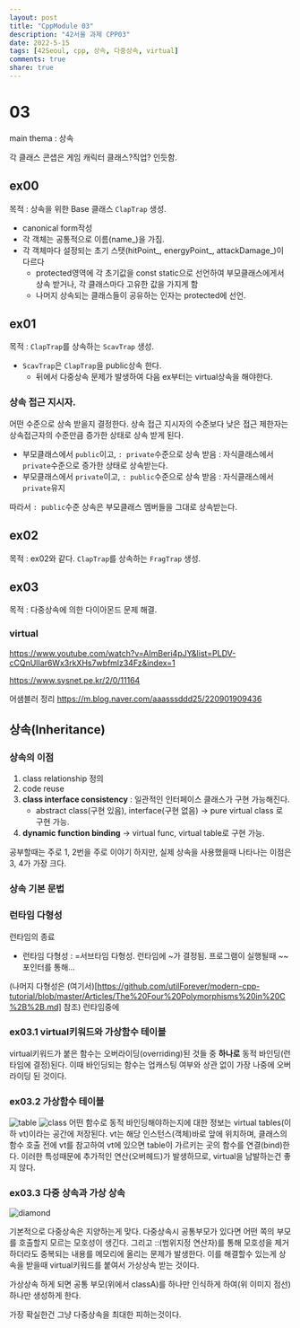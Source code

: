 ```yaml
---
layout: post
title: "CppModule 03"
description: "42서울 과제 CPP03"
date: 2022-5-15
tags: [42Seoul, cpp, 상속, 다중상속, virtual]
comments: true
share: true
---
```


# 03
main thema : 상속

각 클래스 콘샙은 게임 캐릭터 클래스?직업? 인듯함.
## ex00
목적 : 상속을 위한  Base 클래스 `ClapTrap` 생성.
- canonical form작성
- 각 객체는 공통적으로 이름(name_)을 가짐.
- 각 객체마다 설정되는 초기 스탯(hitPoint_, energyPoint_, attackDamage_)이 다르다
    - protected영역에 각 초기값을 const static으로 선언하여 부모클래스에게서 상속 받거나, 각 클래스마다 고유한 값을 가지게 함
    - 나머지 상속되는 클래스들이 공유하는 인자는 protected에 선언.
## ex01
목적 : `ClapTrap`를 상속하는 `ScavTrap` 생성.
- `ScavTrap`은 `ClapTrap`을 public상속 한다.
    - 뒤에서 다중상속 문제가 발생하여 다음 ex부터는 virtual상속을 해야한다.

### 상속 접근 지시자.
어떤 수준으로 상속 받을지 결정한다. 상속 접근 지시자의 수준보다 낮은 접근 제한자는 상속접근자의 수준만큼 증가한 상태로 상속 받게 된다.
- 부모클래스에서 `public`이고, `: private`수준으로 상속 받음 : 자식클래스에서 `private`수준으로 증가한 상태로 상속받는다.
- 부모클래스에서 `private`이고, `: public`수준으로 상속 받음 : 자식클래스에서 `private`유지

따라서 `: public`수준 상속은 부모클래스 멤버들을 그대로 상속받는다.

## ex02
목적 : ex02와 같다. `ClapTrap`를 상속하는 `FragTrap` 생성.

## ex03
목적 : 다중상속에 의한 다이아몬드 문제 해결.

### virtual

https://www.youtube.com/watch?v=AImBeri4pJY&list=PLDV-cCQnUlIar6Wx3rkXHs7wbfmlz34Fz&index=1

https://www.sysnet.pe.kr/2/0/11164

어샘블러 정리
https://m.blog.naver.com/aaasssddd25/220901909436

## 상속(Inheritance)
### 상속의 이점
1. class relationship 정의
2. code reuse
3. **class interface consistency** : 일관적인 인터페이스 클래스가 구현 가능해진다.
    - abstract class(구현 있음), interface(구현 없음) -> pure virtual class 로 구현 가능.
4. **dynamic function binding** -> virtual func, virtual table로 구현 가능.

공부할때는 주로 1, 2번을 주로 이야기 하지만, 실제 상속을 사용했을때 나타나는 이점은 3, 4가 가장 크다.

### 상속 기본 문법

### 런타임 다형성

런타임의 종료
- 런타임 다형성 : =서브타임 다형성. 런타임에 ~가 결정됨. 프로그램이 실행될때 ~~포인터를 통해...


(나머지 다형성은 (여기서)[https://github.com/utilForever/modern-cpp-tutorial/blob/master/Articles/The%20Four%20Polymorphisms%20in%20C%2B%2B.md] 참조)
런타임중에





### ex03.1 virtual키워드와 가상함수 테이블
virtual키워드가 붙은 함수는 오버라이딩(overriding)된 것들 중 **하나로** 동적 바인딩(런타임에 결정)된다. 이때 바인딩되는 함수는 업캐스팅 여부와 상관 없이 가장 나중에 오버라이딩 된 것이다. 

### ex03.2 가상함수 테이블
![table](https://pabloariasal.github.io/assets/img/vtables.png)
![class](https://pabloariasal.github.io/assets/img/vpointer.png)
어떤 함수로 동적 바인딩해야하는지에 대한 정보는 virtual tables(이하 vt)이라는 공간에 저장된다. vt는 해당 인스턴스(객체)바로 앞에 위치하며, 클래스의 함수 호출 전에 vt를 참고하여 vt에 있으면 table이 가르키는 곳의 함수를 연결(bind)한다. 이러한 특성때문에 추가적인 연산(오버헤드)가 발생하므로, virtual을 남발하는건 좋지 않다.

### ex03.3 다중 상속과 가상 상속
![diamond](https://d1jnx9ba8s6j9r.cloudfront.net/blog/wp-content/uploads/2019/09/Diamond-problem-528x250.jpg)

기본적으로 다중상속은 지양하는게 맞다. 다중상속시 공통부모가 있다면 어떤 쪽의 부모를 호출할지 모르는 모호성이 생긴다. 그리고 ::(범위지정 연산자)를 통해 모호성을 제거하더라도 중복되는 내용를 메모리에 올리는 문제가 발생한다. 이를 해결할수 있는게 상속을 받을때 virtual키워드를 붙여서 가상상속 받는 것이다.

가상상속 하게 되면 공통 부모(위에서 classA)를 하나만 인식하게 하여(위 이미지 점선) 하나만 생성하게 한다.

가장 확실한건 그냥 다중상속을 최대한 피하는것이다.